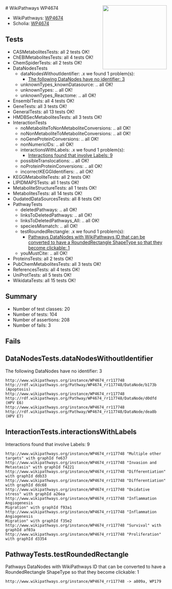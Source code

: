 <img style="float: right; width: 200px" src="https://upload.wikimedia.org/wikipedia/commons/thumb/8/83/Wplogo_with_text_500.png/640px-Wplogo_with_text_500.png" />
# WikiPathways WP4674

* WikiPathways: [WP4674](https://new.wikipathways.org/pathways/WP4674)
* Scholia: [WP4674](https://scholia.toolforge.org/wikipathways/WP4674)
## Tests
* CASMetabolitesTests: all 2 tests OK!
* ChEBIMetabolitesTests: all 4 tests OK!
* ChemSpiderTests: all 2 tests OK!
* DataNodesTests
    * dataNodesWithoutIdentifier: .x we found 1 problem(s):
        * [The following DataNodes have no identifier: 3](#d2d32fa2)
    * unknownTypes_knownDatasource: .. all OK!
    * unknownTypes: .. all OK!
    * unknownTypes_Reactome: .. all OK!
* EnsemblTests: all 4 tests OK!
* GeneTests: all 3 tests OK!
* GeneralTests: all 13 tests OK!
* HMDBSecMetabolitesTests: all 3 tests OK!
* InteractionTests
    * noMetaboliteToNonMetaboliteConversions: .. all OK!
    * noNonMetaboliteToMetaboliteConversions: .. all OK!
    * noGeneProteinConversions: .. all OK!
    * nonNumericIDs: .. all OK!
    * interactionsWithLabels: .x we found 1 problem(s):
        * [Interactions found that involve Labels: 9](#630d2680)
    * possibleTranslocations: .. all OK!
    * noProteinProteinConversions: .. all OK!
    * incorrectKEGGIdentifiers: .. all OK!
* KEGGMetaboliteTests: all 2 tests OK!
* LIPIDMAPSTests: all 1 tests OK!
* MetaboliteStructureTests: all 1 tests OK!
* MetabolitesTests: all 14 tests OK!
* OudatedDataSourcesTests: all 8 tests OK!
* PathwayTests
    * deletedPathways: .. all OK!
    * linksToDeletedPathways: .. all OK!
    * linksToDeletedPathways_All: .. all OK!
    * speciesMismatch: .. all OK!
    * testRoundedRectangle: .x we found 1 problem(s):
        * [Pathways DataNodes with WikiPathways ID that can be converted to have a RoundedRectangle ShapeType so that they become clickable: 1](#16e17db)
    * youMustCite: .. all OK!
* ProteinsTests: all 2 tests OK!
* PubChemMetabolitesTests: all 3 tests OK!
* ReferencesTests: all 4 tests OK!
* UniProtTests: all 5 tests OK!
* WikidataTests: all 15 tests OK!


## Summary

* Number of test classes: 20
* Number of tests: 104
* Number of assertions: 208
* Number of fails: 3

## Fails

<a name="d2d32fa2" />

## DataNodesTests.dataNodesWithoutIdentifier

The following DataNodes have no identifier: 3
```
http://www.wikipathways.org/instance/WP4674_rr117748 http://rdf.wikipathways.org/Pathway/WP4674_rr117748/DataNode/b173b (Apoptosis)
http://www.wikipathways.org/instance/WP4674_rr117748 http://rdf.wikipathways.org/Pathway/WP4674_rr117748/DataNode/d0dfd (HPV E6)
http://www.wikipathways.org/instance/WP4674_rr117748 http://rdf.wikipathways.org/Pathway/WP4674_rr117748/DataNode/dea8b (HPV E7)
```

<a name="630d2680" />

## InteractionTests.interactionsWithLabels

Interactions found that involve Labels: 9
```
http://www.wikipathways.org/instance/WP4674_rr117748 "Multiple other targets" with graphId fe637
http://www.wikipathways.org/instance/WP4674_rr117748 "Invasion and Metastasis" with graphId f4221
http://www.wikipathways.org/instance/WP4674_rr117748 "Differentiation" with graphId ddb33
http://www.wikipathways.org/instance/WP4674_rr117748 "Differentiation" with graphId ddc68
http://www.wikipathways.org/instance/WP4674_rr117748 "Oxidative stress" with graphId a26ea
http://www.wikipathways.org/instance/WP4674_rr117748 "Inflammation
Angiogenesis
Migration" with graphId f93a1
http://www.wikipathways.org/instance/WP4674_rr117748 "Inflammation
Angiogenesis
Migration" with graphId f35e2
http://www.wikipathways.org/instance/WP4674_rr117748 "Survival" with graphId af03a
http://www.wikipathways.org/instance/WP4674_rr117748 "Proliferation" with graphId d3354
```

<a name="16e17db" />

## PathwayTests.testRoundedRectangle

Pathways DataNodes with WikiPathways ID that can be converted to have a RoundedRectangle ShapeType so that they become clickable: 1
```
http://www.wikipathways.org/instance/WP4674_rr117748 -> a809a, WP179
 ```

